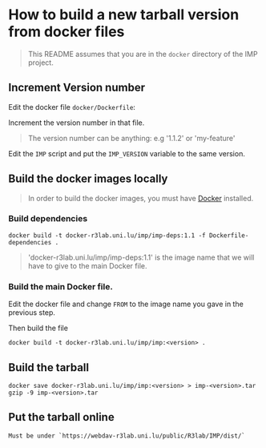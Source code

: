 # How to build a new tarball version from docker files

> This README assumes that you are in the `docker` directory of the IMP project.

## Increment Version number

Edit the docker file `docker/Dockerfile`:

Increment the version number in that file.

> The version number can be anything: e.g '1.1.2' or 'my-feature'

Edit the `IMP` script and put the `IMP_VERSION` variable to the same version.

## Build the docker images locally

> In order to build the docker images, you must have [Docker](https://docs.docker.com/installation/) installed.

### Build dependencies

    docker build -t docker-r3lab.uni.lu/imp/imp-deps:1.1 -f Dockerfile-dependencies .

> 'docker-r3lab.uni.lu/imp/imp-deps:1.1' is the image name that we will have to give to the main Docker file.

### Build the main Docker file.

Edit the docker file and change `FROM` to the image name you gave in the previous step.

Then build the file

    docker build -t docker-r3lab.uni.lu/imp/imp:<version> .


## Build the tarball

    docker save docker-r3lab.uni.lu/imp/imp:<version> > imp-<version>.tar
    gzip -9 imp-<version>.tar


## Put the tarball online

    Must be under `https://webdav-r3lab.uni.lu/public/R3lab/IMP/dist/`
